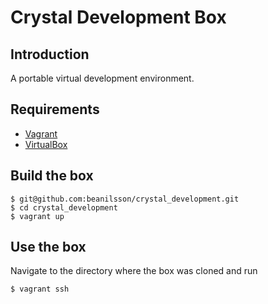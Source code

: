 # Crystal Development Box

## Introduction

A portable virtual development environment.

## Requirements

* [Vagrant](http://vagrantup.com)
* [VirtualBox](https://www.virtualbox.org)

## Build the box

    $ git@github.com:beanilsson/crystal_development.git
    $ cd crystal_development
    $ vagrant up

## Use the box

Navigate to the directory where the box was cloned and run

    $ vagrant ssh
